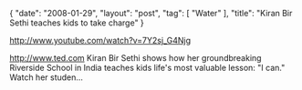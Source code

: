{
   "date": "2008-01-29",
   "layout": "post",
   "tag": [
      "Water"
   ],
   "title": "Kiran Bir Sethi teaches kids to take charge"
}

http://www.youtube.com/watch?v=7Y2sj_G4Njg  

http://www.ted.com Kiran Bir Sethi shows how her groundbreaking Riverside School in India teaches kids life's most valuable lesson: "I can." Watch her studen...